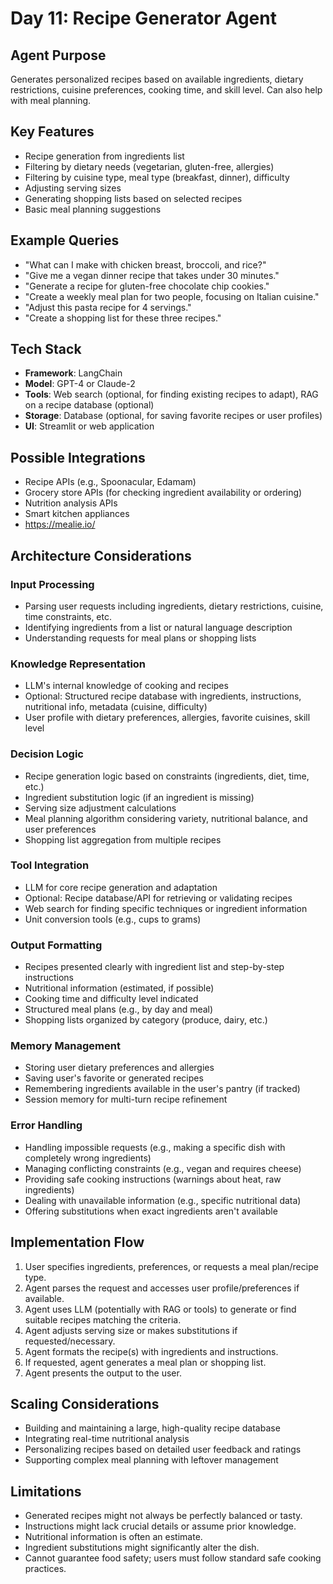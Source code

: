 # Day 11: Recipe Generator Agent

## Agent Purpose
Generates personalized recipes based on available ingredients, dietary restrictions, cuisine preferences, cooking time, and skill level. Can also help with meal planning.

## Key Features
- Recipe generation from ingredients list
- Filtering by dietary needs (vegetarian, gluten-free, allergies)
- Filtering by cuisine type, meal type (breakfast, dinner), difficulty
- Adjusting serving sizes
- Generating shopping lists based on selected recipes
- Basic meal planning suggestions

## Example Queries
- "What can I make with chicken breast, broccoli, and rice?"
- "Give me a vegan dinner recipe that takes under 30 minutes."
- "Generate a recipe for gluten-free chocolate chip cookies."
- "Create a weekly meal plan for two people, focusing on Italian cuisine."
- "Adjust this pasta recipe for 4 servings."
- "Create a shopping list for these three recipes."

## Tech Stack
- **Framework**: LangChain
- **Model**: GPT-4 or Claude-2
- **Tools**: Web search (optional, for finding existing recipes to adapt), RAG on a recipe database (optional)
- **Storage**: Database (optional, for saving favorite recipes or user profiles)
- **UI**: Streamlit or web application

## Possible Integrations
- Recipe APIs (e.g., Spoonacular, Edamam)
- Grocery store APIs (for checking ingredient availability or ordering)
- Nutrition analysis APIs
- Smart kitchen appliances
- https://mealie.io/

## Architecture Considerations

### Input Processing
- Parsing user requests including ingredients, dietary restrictions, cuisine, time constraints, etc.
- Identifying ingredients from a list or natural language description
- Understanding requests for meal plans or shopping lists

### Knowledge Representation
- LLM's internal knowledge of cooking and recipes
- Optional: Structured recipe database with ingredients, instructions, nutritional info, metadata (cuisine, difficulty)
- User profile with dietary preferences, allergies, favorite cuisines, skill level

### Decision Logic
- Recipe generation logic based on constraints (ingredients, diet, time, etc.)
- Ingredient substitution logic (if an ingredient is missing)
- Serving size adjustment calculations
- Meal planning algorithm considering variety, nutritional balance, and user preferences
- Shopping list aggregation from multiple recipes

### Tool Integration
- LLM for core recipe generation and adaptation
- Optional: Recipe database/API for retrieving or validating recipes
- Web search for finding specific techniques or ingredient information
- Unit conversion tools (e.g., cups to grams)

### Output Formatting
- Recipes presented clearly with ingredient list and step-by-step instructions
- Nutritional information (estimated, if possible)
- Cooking time and difficulty level indicated
- Structured meal plans (e.g., by day and meal)
- Shopping lists organized by category (produce, dairy, etc.)

### Memory Management
- Storing user dietary preferences and allergies
- Saving user's favorite or generated recipes
- Remembering ingredients available in the user's pantry (if tracked)
- Session memory for multi-turn recipe refinement

### Error Handling
- Handling impossible requests (e.g., making a specific dish with completely wrong ingredients)
- Managing conflicting constraints (e.g., vegan and requires cheese)
- Providing safe cooking instructions (warnings about heat, raw ingredients)
- Dealing with unavailable information (e.g., specific nutritional data)
- Offering substitutions when exact ingredients aren't available

## Implementation Flow
1. User specifies ingredients, preferences, or requests a meal plan/recipe type.
2. Agent parses the request and accesses user profile/preferences if available.
3. Agent uses LLM (potentially with RAG or tools) to generate or find suitable recipes matching the criteria.
4. Agent adjusts serving size or makes substitutions if requested/necessary.
5. Agent formats the recipe(s) with ingredients and instructions.
6. If requested, agent generates a meal plan or shopping list.
7. Agent presents the output to the user.

## Scaling Considerations
- Building and maintaining a large, high-quality recipe database
- Integrating real-time nutritional analysis
- Personalizing recipes based on detailed user feedback and ratings
- Supporting complex meal planning with leftover management

## Limitations
- Generated recipes might not always be perfectly balanced or tasty.
- Instructions might lack crucial details or assume prior knowledge.
- Nutritional information is often an estimate.
- Ingredient substitutions might significantly alter the dish.
- Cannot guarantee food safety; users must follow standard safe cooking practices.